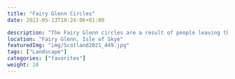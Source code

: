 ```yaml
---
title: "Fairy Glenn Circles"
date: 2022-05-13T18:24:06+01:00

description: "The Fairy Glenn circles are a result of people leaving the rocks in that shape."
location: "Fairy Glenn, Isle of Skye"
featuredImg: "img/Scotland2021_449.jpg"
tags: ["Landscape"]
categories: ["favorites"]
weight: 10
---
```


